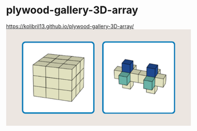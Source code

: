 # plywood-gallery-3D-array
https://kolibril13.github.io/plywood-gallery-3D-array/  
![](preview_image.png)  
